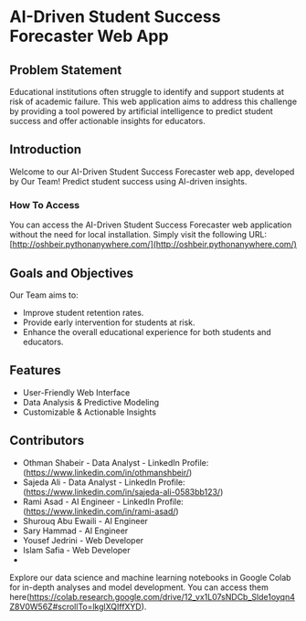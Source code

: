 # AI-Driven Student Success Forecaster Web App

## Problem Statement
Educational institutions often struggle to identify and support students at risk of academic failure. This web application aims to address this challenge by providing a tool powered by artificial intelligence to predict student success and offer actionable insights for educators.

## Introduction
Welcome to our AI-Driven Student Success Forecaster web app, developed by Our Team! Predict student success using AI-driven insights.

### How To Access
You can access the AI-Driven Student Success Forecaster web application without the need for local installation. Simply visit the following URL: [http://oshbeir.pythonanywhere.com/](http://oshbeir.pythonanywhere.com/)


## Goals and Objectives
Our Team aims to:
- Improve student retention rates.
- Provide early intervention for students at risk.
- Enhance the overall educational experience for both students and educators.

## Features
- User-Friendly Web Interface
- Data Analysis & Predictive Modeling
- Customizable & Actionable Insights

## Contributors
- Othman Shabeir - Data Analyst - LinkedIn Profile:(https://www.linkedin.com/in/othmanshbeir/)
- Sajeda Ali - Data Analyst - LinkedIn Profile: (https://www.linkedin.com/in/sajeda-ali-0583bb123/)
- Rami Asad - AI Engineer - LinkedIn Profile: (https://www.linkedin.com/in/rami-asad/) 
- Shurouq Abu Ewaili - AI Engineer
- Sary Hammad - AI Engineer
- Yousef Jedrini - Web Developer
- Islam Safia - Web Developer
- 
Explore our data science and machine learning notebooks in Google Colab for in-depth analyses and model development. You can access them here(https://colab.research.google.com/drive/12_vx1L07sNDCb_Slde1oyqn4Z8V0W56Z#scrollTo=lkglXQIffXYD).

